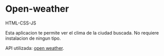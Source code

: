 # Open-weather

HTML-CSS-JS

Esta aplicacion te permite ver el clima de la ciudad buscada.
No requiere instalacion de ningun tipo. 

API utilizada: [open weather](https://openweathermap.org/).
